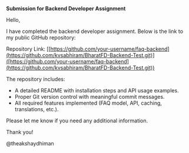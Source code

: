 **Submission for Backend Developer Assignment**

Hello,

I have completed the backend developer assignment. Below is the link to my public GitHub repository:

Repository Link: [[https://github.com/your-username/faq-backend](https://github.com/kvsabhiram/BharatFD-Backend-Test.git)]([https://github.com/your-username/faq-backend](https://github.com/kvsabhiram/BharatFD-Backend-Test.git))

The repository includes:
- A detailed README with installation steps and API usage examples.
- Proper Git version control with meaningful commit messages.
- All required features implemented (FAQ model, API, caching, translations, etc.).

Please let me know if you need any additional information.

Thank you!

@theakshaydhiman

